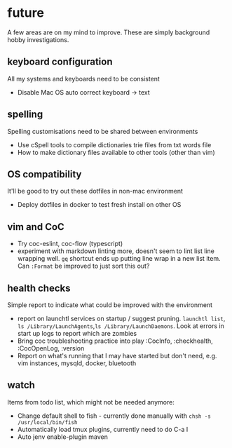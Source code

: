 # future

A few areas are on my mind to improve. These are simply background hobby
investigations.

## keyboard configuration

All my systems and keyboards need to be consistent

- Disable Mac OS auto correct keyboard -> text

## spelling

Spelling customisations need to be shared between environments

- Use cSpell tools to compile dictionaries trie files from txt words file
- How to make dictionary files available to other tools (other than vim)

## OS compatibility

It'll be good to try out these dotfiles in non-mac environment

- Deploy dotfiles in docker to test fresh install on other OS

## vim and CoC

- Try coc-eslint, coc-flow (typescript)
- experiment with markdown linting more, doesn't seem to lint list line wrapping
  well. `gq` shortcut ends up putting line wrap in a new list item. Can `:Format`
  be improved to just sort this out?

## health checks

Simple report to indicate what could be improved with the environment

- report on launchtl services on startup / suggest pruning. `launchtl list`,
  `ls /Library/LaunchAgents`,`ls /Library/LaunchDaemons`. Look at errors in start
  up logs to report which are zombies
- Bring coc troubleshooting practice into play :CocInfo, :checkhealth,
  :CocOpenLog, :version
- Report on what's running that I may have started but don't need, e.g.
  vim instances, mysqld, docker, bluetooth

## watch

Items from todo list, which might not be needed anymore:

- Change default shell to fish - currently done manually with
  `chsh -s /usr/local/bin/fish`
- Automatically load tmux plugins, currently need to do C-a I
- Auto jenv enable-plugin maven




